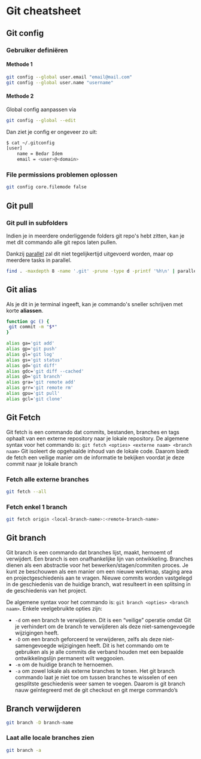 # Git cheatsheet

## Git config

### Gebruiker definiëren

#### Methode 1
```bash
git config --global user.email "email@mail.com"
git config --global user.name "username"
```
#### Methode 2

Global config aanpassen via

```bash
git config --global --edit
```

Dan ziet je config er ongeveer zo uit:
```bash
$ cat ~/.gitconfig
[user]
	name = Bedar Idem
	email = <user>@<domain>
```

### File permissions problemen oplossen

```bash
git config core.filemode false
```

## Git pull

### Git pull in subfolders

Indien je in meerdere onderliggende folders git repo's hebt zitten, kan je met dit commando alle git repos laten pullen.

Dankzij [parallel](linux/parallel.md) zal dit niet tegelijkertijd uitgevoerd worden, maar op meerdere tasks in parallel.

```bash
find . -maxdepth 8 -name '.git' -prune -type d -printf '%h\n' | parallel --eta 'echo {} && git -C {} pull'
```

## Git alias

Als je dit in je terminal ingeeft, kan je commando's sneller schrijven met korte **aliassen**.

```bash
function gc () {
 git commit -m "$*"
}

alias ga='git add'
alias gp='git push'
alias gl='git log'
alias gs='git status'
alias gd='git diff'
alias gdc='git diff --cached'
alias gb='git branch'
alias gra='git remote add'
alias grr='git remote rm'
alias gpu='git pull'
alias gcl='git clone'
```

## Git Fetch

Git fetch is een commando dat commits, bestanden, branches en tags ophaalt van een externe repository naar je lokale repository. De algemene syntax voor het commando is: `git fetch <opties> <externe naam> <branch naam>` Git isoleert de opgehaalde inhoud van de lokale code. Daarom biedt de fetch een veilige manier om de informatie te bekijken voordat je deze commit naar je lokale branch

### Fetch alle externe branches

```bash
git fetch --all
```

### Fetch enkel 1 branch

```bash
git fetch origin <local-branch-name>:<remote-branch-name>
```

## Git branch

Git branch is een commando dat branches lijst, maakt, hernoemt of verwijdert. Een branch is een onafhankelijke lijn van ontwikkeling. Branches dienen als een abstractie voor het bewerken/stagen/commiten proces. Je kunt ze beschouwen als een manier om een nieuwe werkmap, staging area en projectgeschiedenis aan te vragen. Nieuwe commits worden vastgelegd in de geschiedenis van de huidige branch, wat resulteert in een splitsing in de geschiedenis van het project.

De algemene syntax voor het commando is: `git branch <opties> <branch naam>`. Enkele veelgebruikte opties zijn:

- `-d` om een branch te verwijderen. Dit is een “veilige” operatie omdat Git je verhindert om de branch te verwijderen als deze niet-samengevoegde wijzigingen heeft.
- `-D` om een branch geforceerd te verwijderen, zelfs als deze niet-samengevoegde wijzigingen heeft. Dit is het commando om te gebruiken als je alle commits die verband houden met een bepaalde ontwikkelingslijn permanent wilt weggooien.
- `-m` om de huidige branch te hernoemen.
- `-a` om zowel lokale als externe branches te tonen.
Het git branch commando laat je niet toe om tussen branches te wisselen of een gesplitste geschiedenis weer samen te voegen. Daarom is git branch nauw geïntegreerd met de git checkout en git merge commando’s

## Branch verwijderen

```bash
git branch -D branch-name
```

### Laat alle locale branches zien

```bash
git branch -a
```